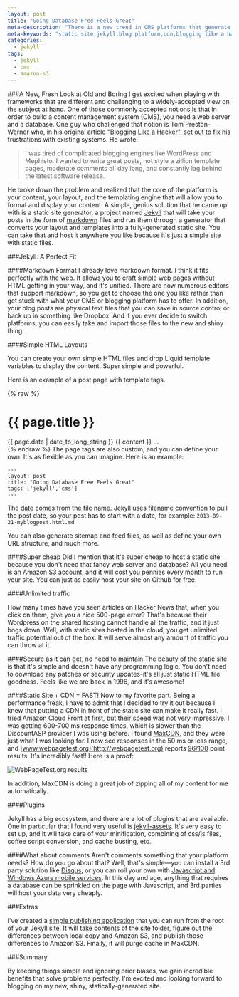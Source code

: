 ```yaml
---
layout: post
title: "Going Database Free Feels Great"
meta-description: "There is a new trend in CMS platforms that generate static sites that are hosted without a database. It is simple and exciting and can make your site extremely fast"
meta-keywords: "static site,jekyll,blog platform,cdn,blogging like a hacker,keeping things simple"
categories:
  - jekyll
tags:
  - jekyll
  - cms
  - amazon-s3
---
```

###A New, Fresh Look at Old and Boring
I get excited when playing with frameworks that are different and challenging to a widely-accepted view on the subject at hand. One of those commonly accepted notions is that in order to build a content management system (CMS), you need a web server and a database. One guy who challenged that notion is Tom Preston-Werner who, in his original article ["Blogging Like a Hacker"](http://tom.preston-werner.com/2008/11/17/blogging-like-a-hacker.html), set out to fix his frustrations with existing systems. He wrote: 

> I was tired of complicated blogging engines like WordPress and  Mephisto. I wanted to write great posts, not style a zillion template pages, moderate comments all day long, and constantly lag behind the latest software release. 


He broke down the problem and realized that the core of the platform is your content, your layout, and the templating engine that will allow you to format and display your content. A simple, genius solution that he came up with is a static site generator, a project named [Jekyll](http://jekyllrb.com/) that will take your posts in the form of  [markdown](http://daringfireball.net/projects/markdown/) files and run them through a generator that converts your layout and templates into a fully-generated static site. You can take that and host it anywhere you like because it's just a simple site with static files.

###Jekyll: A Perfect Fit


####Markdown Format
I already love markdown format. I think it fits perfectly with the web. It allows you to craft simple web pages without HTML getting in your way, and it's unified. There are now numerous editors that support markdown, so you get to choose the one you like rather than get stuck with what your CMS or blogging platform has to offer. In addition, your blog posts are physical text files that you can save in source control or back up in something like Dropbox. And if you ever decide to switch platforms, you can easily take and import those files to the new and shiny thing. 

####Simple HTML Layouts

You can create your own simple HTML files and drop Liquid template variables to display the content. Super simple and powerful.

Here is an example of a post page with template tags. 

{% raw %}
    <div class='home entry'>
    	<h1>{{ page.title }}</h1>
		<span class="date">{{ page.date | date_to_long_string }}</span>
    	{{ content }}
		...
	</div>
{% endraw %}
The page tags are also custom, and you can define your own. It's as flexible as you can imagine. Here is an example: 

    ---
    layout: post
    title: "Going Database Free Feels Great"
	tags: ['jekyll','cms']
	---

The date comes from the file name. Jekyll uses filename convention to pull the post date, so your post has to start with a date, for example: `2013-09-21-myblogpost.html.md`

You can also generate sitemap and feed files, as well as define your own URL structure, and much more.

####Super cheap
Did I mention that it's super cheap to host a static site because you don't need that fancy web server and database? All you need is an Amazon S3 account, and it will cost you pennies every month to run your site. You can just as easily host your site on Github for free. 

####Unlimited traffic

How many times have you seen articles on Hacker News that, when you click on them, give you a nice 500-page error? That's because their Wordpress on the shared hosting cannot handle all the traffic, and it just bogs down. Well, with static sites hosted in the cloud, you get unlimited traffic potential out of the box. It will serve almost any amount of traffic you can throw at it. 

####Secure as it can get, no need to maintain 
The beauty of the static site is that it's simple and doesn't have any programming logic. You don't need to download any patches or security updates-it's all just static HTML file goodness. Feels like we are back in 1996, and it's awesome!

####Static Site + CDN = FAST!
Now to my favorite part. Being a performance freak, I have to admit that I decided to try it out because I knew that putting a CDN in front of the static site can make it really fast. I tried Amazon Cloud Front at first, but their speed was not very impressive. I was getting 600-700 ms response times, which is slower than the DiscountASP provider I was using before. I found [MaxCDN](http://www.maxcdn.com/), and they were just what I was looking for. I now see responses in the 50 ms or less range, and [www.webpagetest.org](http://webpagetest.org) reports [96/100](http://www.webpagetest.org/result/130923_BB_14G/1/details/) point results. It's incredibly fast!! Here is a proof:

![WebPageTest.org results](/uploads/2013/09/webpagetest.png)

In addition, MaxCDN is doing a great job of zipping all of my content for me automatically. 

####Plugins

Jekyll has a big ecosystem, and there are a lot of plugins that are available. One in particular that I found very useful is [jekyll-assets](https://github.com/ixti/jekyll-assets). It's very easy to set up, and it will take care of your minification, combining of css/js files, coffee script conversion, and cache busting, etc.


####What about comments
Aren't comments something that your platform needs? How do you go about that? Well, that's simple—you can install a 3rd party solution like [Disqus](http://disqus.com/), or you can roll your own with [Javascript and Windows Azure mobile services](http://www.windowsazure.com/en-us/develop/mobile/tutorials/get-started-with-data-html/). In this day and age, anything that requires a database can be sprinkled on the page with Javascript, and 3rd parties will host your data very cheaply. 


###Extras

I've created a [simple publishing application](https://github.com/mercury2269/S3Publish) that you can run from the root of your Jekyll site. It will take contents of the site folder, figure out the differences between local copy and Amazon S3, and publish those differences to Amazon S3. Finally, it will purge cache in MaxCDN.


###Summary

By keeping things simple and ignoring prior biases, we gain incredible benefits that solve problems perfectly. I'm excited and looking forward to blogging on my new, shiny, statically-generated site.